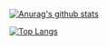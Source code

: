 [![Anurag's github stats](https://github-readme-stats.vercel.app/api?username=sangkuOH)](https://github.com/anuraghazra/github-readme-stats)

[![Top Langs](https://github-readme-stats.vercel.app/api/top-langs/?username=sangkuOH&layout=compact)](https://github.com/anuraghazra/github-readme-stats)
